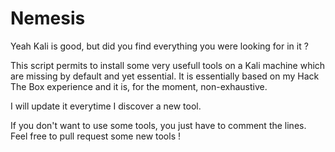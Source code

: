 # Nemesis

Yeah Kali is good, but did you find everything you were looking for in it ?

This script permits to install some very usefull tools on a Kali machine which are missing by default and yet essential.
It is essentially based on my Hack The Box experience and it is, for the moment, non-exhaustive.

I will update it everytime I discover a new tool.

If you don't want to use some tools, you just have to comment the lines.
Feel free to pull request some new tools !
